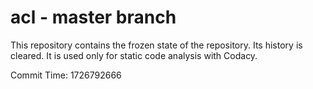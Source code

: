 # acl - master branch

This repository contains the frozen state of the repository.
Its history is cleared. It is used only for static code
analysis with Codacy.

Commit Time: 1726792666